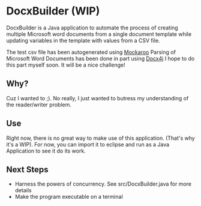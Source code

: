 # DocxBuilder (WIP)

DocxBuilder is a Java application to automate the process of creating multiple Microsoft word documents from a single document template while updating variables in the template with values from a CSV file.

The test csv file has been autogenerated using [Mockaroo](https://www.mockaroo.com/)
Parsing of Microsoft Word Documents has been done in part using [Docx4j](http://www.docx4java.org/) I hope to do this part myself soon. It will be a nice challenge!

## Why?
Cuz I wanted to ;). No really, I just wanted to butress my understanding of the reader/writer problem.

## Use
Right now, there is no great way to make use of this application. (That's why it's a WIP). For now, you can import it to eclipse and run as a Java Application to see it do its work.

## Next Steps
- Harness the powers of concurrency. See src/DocxBuilder.java for more details
- Make the program executable on a terminal
